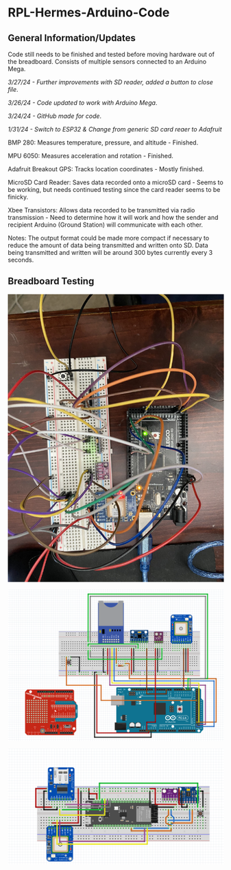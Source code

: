 # RPL-Hermes-Arduino-Code
## General Information/Updates
Code still needs to be finished and tested before moving hardware out of the breadboard. Consists of multiple sensors connected to an Arduino Mega.  

*3/27/24 - Further improvements with SD reader, added a button to close file*. 

*3/26/24 - Code updated to work with Arduino Mega*. 

*3/24/24 - GitHub made for code*.

*1/31/24 - Switch to ESP32 & Change from generic SD card reaer to Adafruit*

BMP 280: Measures temperature, pressure, and altitude - Finished. 

MPU 6050: Measures acceleration and rotation - Finished.

Adafruit Breakout GPS: Tracks location coordinates - Mostly finished.

MicroSD Card Reader: Saves data recorded onto a microSD card - Seems to be working, but needs continued testing since the card reader seems to be finicky. 

Xbee Transistors: Allows data recorded to be transmitted via radio transmission - Need to determine how it will work and how the sender and recipient Arduino (Ground Station) will communicate with each other.

Notes: The output format could be made more compact if necessary to reduce the amount of data being transmitted and written onto SD. Data being transmitted and written will be around 300 bytes currently every 3 seconds.  

## Breadboard Testing

![Components on a breadboard](/images/testing.jpg "Arduino Mega")

![Fritzing Diagram](/images/fritzing.png "Wiring Diagram")

![Fritzing Diagram2](/images/esp32diagram.png "Wiring Diagram2")
